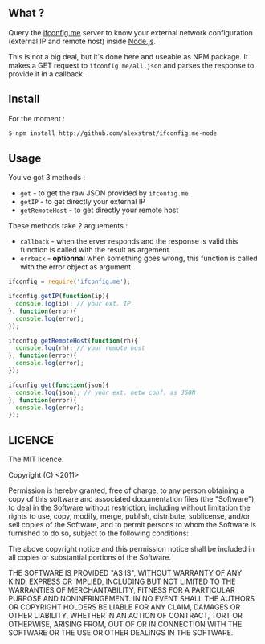 ## What ?
Query the [ifconfig.me](ifconfig.me) server to know your external network configuration (external IP and remote host) inside [Node.js](nodejs.org).

This is not a big deal, but it's done here and useable as NPM package. It makes a GET request to `ifconfig.me/all.json` and parses the response to provide it in a callback.

## Install

For the moment :

```bash
$ npm install http://github.com/alexstrat/ifconfig.me-node
```

## Usage

You've got 3 methods : 

  - `get`           - to get the raw JSON provided by `ifconfig.me`
  - `getIP`         - to get directly your external IP
  - `getRemoteHost` - to get directly your remote host

These methods take 2 arguements :

  - `callback`  - when the erver responds and the response is valid this function is called with the result as argement.
  - `errback`   - __optionnal__ when something goes wrong, this function is called with the error object as argument.
  
```js
ifconfig = require('ifconfig.me');

ifconfig.getIP(function(ip){
  console.log(ip); // your ext. IP
}, function(error){
  console.log(error);
});

ifconfig.getRemoteHost(function(rh){
  console.log(rh); // your remote host
}, function(error){
  console.log(error);
});

ifconfig.get(function(json){
  console.log(json); // your ext. netw conf. as JSON 
}, function(error){
  console.log(error);  
});

```

## LICENCE

The MIT licence.

Copyright (C) <2011> <Alexandre Lacheze>

Permission is hereby granted, free of charge, to any person obtaining a copy of
this software and associated documentation files (the "Software"), to deal in
the Software without restriction, including without limitation the rights to
use, copy, modify, merge, publish, distribute, sublicense, and/or sell copies
of the Software, and to permit persons to whom the Software is furnished to do
so, subject to the following conditions:

The above copyright notice and this permission notice shall be included in all
copies or substantial portions of the Software.

THE SOFTWARE IS PROVIDED "AS IS", WITHOUT WARRANTY OF ANY KIND, EXPRESS OR
IMPLIED, INCLUDING BUT NOT LIMITED TO THE WARRANTIES OF MERCHANTABILITY,
FITNESS FOR A PARTICULAR PURPOSE AND NONINFRINGEMENT. IN NO EVENT SHALL THE
AUTHORS OR COPYRIGHT HOLDERS BE LIABLE FOR ANY CLAIM, DAMAGES OR OTHER
LIABILITY, WHETHER IN AN ACTION OF CONTRACT, TORT OR OTHERWISE, ARISING FROM,
OUT OF OR IN CONNECTION WITH THE SOFTWARE OR THE USE OR OTHER DEALINGS IN THE
SOFTWARE.
  
